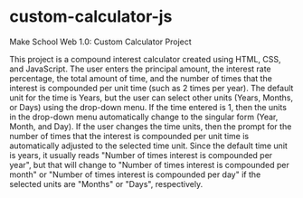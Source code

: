 # custom-calculator-js
Make School Web 1.0: Custom Calculator Project

This project is a compound interest calculator created using HTML, CSS, and JavaScript. The user enters the principal amount, the interest rate percentage, the total amount of time, and the number of times that the interest is compounded per unit time (such as 2 times per year). The default unit for the time is Years, but the user can select other units (Years, Months, or Days) using the drop-down menu. If the time entered is 1, then the units in the drop-down menu automatically change to the singular form (Year, Month, and Day). If the user changes the time units, then the prompt for the number of times that the interest is compounded per unit time is automatically adjusted to the selected time unit. Since the default time unit is years, it usually reads "Number of times interest is compounded per year", but that will change to "Number of times interest is compounded per month" or "Number of times interest is compounded per day" if the selected units are "Months" or "Days", respectively.
